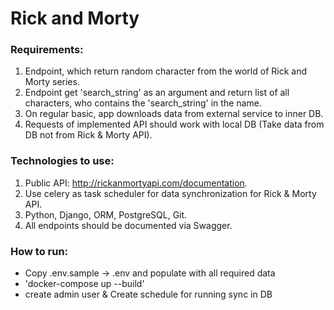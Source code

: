 # Rick and Morty

### Requirements:
1. Endpoint, which return random character from the world of Rick and Morty series.
2. Endpoint get 'search_string' as an argument and return list of all characters, who contains the 'search_string' in the name.
3. On regular basic, app downloads data from external service to inner DB.
4. Requests of implemented API should work with local DB (Take data from DB not from Rick & Morty API).

### Technologies to use:
1. Public API: http://rickanmortyapi.com/documentation.
2. Use celery as task scheduler for data synchronization for Rick & Morty API.
3. Python, Django, ORM, PostgreSQL, Git.
4. All endpoints should be documented via Swagger.

### How to run:
- Copy .env.sample -> .env and populate with all required data
- 'docker-compose up --build'
- create admin user & Create schedule for running sync in DB
